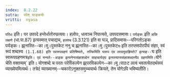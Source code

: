 ```yaml
---
index:  8.2.22
sutra:  परेश् घाङ्कयोः
vritti:  nyasa
---
```


`परिधः` इति। पर उपपदे हन्तेर्धातोरप्प्रत्ययः। हलोपः, धत्वञ्च निपात्यते, उपपदसमासः। `पर्यङ्कः` इति `अकि लक्षणे` (धा.पा.87) इत्यस्मात् पचाद्यच, `हलश्च` (3.3.121) इति वा घञ्, प्रादिसमासः--परिगतोऽङ्कः पर्यङ्कः। झ्र्नास्ति--का।मु।पुस्तकेट
ननु च झ्र्नास्ति--का।मु।पुस्तकेट`घ` इति तरप्तमपोरपीयं संज्ञा, स्वं रूपं शब्दस्य` (1.1.68) इति स्वरूपग्रहणं प्रतिषिष्यते, तत्किमिति घरूप एव लत्वमुदाह्रियते? इत्याह--`घ इति स्वरूपग्रहणमत्र` इति। एवं मन्यते--अङ्क इत्यनेनासंज्ञाशब्देन साहचार्यद्घ इत्यस्याप्यसंज्ञाशब्दस्यैव ग्रहणमिति।
`योगे चेति वक्तव्यम्` इति। योगशब्दे च परतः परेर्विकल्पेन झ्र्परविकल्पेन--का।मु।पाठःट लत्वं भवतत्येतदर्थरूपं व्याख्येयमित्यर्थः। तत्रेदं व्याख्यानम्--चकारोऽनुक्तसमुच्चयार्थः क्रियते, तेन योगेऽपि भविष्यतीति।

